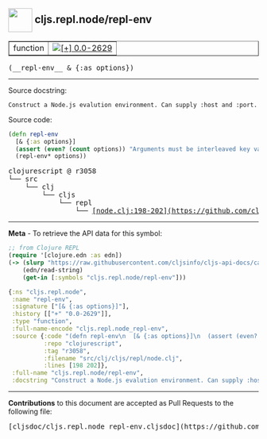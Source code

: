 ## <img width="48px" valign="middle" src="http://i.imgur.com/Hi20huC.png"> cljs.repl.node/repl-env

 <table border="1">
<tr>

<td>function</td>
<td><a href="https://github.com/cljsinfo/cljs-api-docs/tree/0.0-2629"><img valign="middle" alt="[+] 0.0-2629" src="https://img.shields.io/badge/+-0.0--2629-lightgrey.svg"></a> </td>
</tr>
</table>

 <samp>
(__repl-env__ & {:as options})<br>
</samp>

---




Source docstring:

```
Construct a Node.js evalution environment. Can supply :host and :port.
```

Source code:

```clj
(defn repl-env
  [& {:as options}]
  (assert (even? (count options)) "Arguments must be interleaved key value pairs")
  (repl-env* options))
```

 <pre>
clojurescript @ r3058
└── src
    └── clj
        └── cljs
            └── repl
                └── <ins>[node.clj:198-202](https://github.com/clojure/clojurescript/blob/r3058/src/clj/cljs/repl/node.clj#L198-L202)</ins>
</pre>


---

__Meta__ - To retrieve the API data for this symbol:

```clj
;; from Clojure REPL
(require '[clojure.edn :as edn])
(-> (slurp "https://raw.githubusercontent.com/cljsinfo/cljs-api-docs/catalog/cljs-api.edn")
    (edn/read-string)
    (get-in [:symbols "cljs.repl.node/repl-env"]))
```

```clj
{:ns "cljs.repl.node",
 :name "repl-env",
 :signature ["[& {:as options}]"],
 :history [["+" "0.0-2629"]],
 :type "function",
 :full-name-encode "cljs.repl.node_repl-env",
 :source {:code "(defn repl-env\n  [& {:as options}]\n  (assert (even? (count options)) \"Arguments must be interleaved key value pairs\")\n  (repl-env* options))",
          :repo "clojurescript",
          :tag "r3058",
          :filename "src/clj/cljs/repl/node.clj",
          :lines [198 202]},
 :full-name "cljs.repl.node/repl-env",
 :docstring "Construct a Node.js evalution environment. Can supply :host and :port."}

```

---

__Contributions__ to this document are accepted as Pull Requests to the following file:

 <pre>
[cljsdoc/cljs.repl.node_repl-env.cljsdoc](https://github.com/cljsinfo/cljs-api-docs/blob/master/cljsdoc/cljs.repl.node_repl-env.cljsdoc)
</pre>

